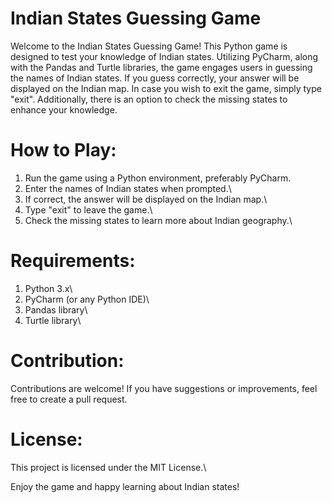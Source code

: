 # Indian States Guessing Game

Welcome to the Indian States Guessing Game! This Python game is designed to test your knowledge of Indian states. Utilizing PyCharm, along with the Pandas and Turtle libraries, the game engages users in guessing the names of Indian states. If you guess correctly, your answer will be displayed on the Indian map. In case you wish to exit the game, simply type "exit". Additionally, there is an option to check the missing states to enhance your knowledge.

# How to Play:
1) Run the game using a Python environment, preferably PyCharm.
2) Enter the names of Indian states when prompted.\
3) If correct, the answer will be displayed on the Indian map.\
4) Type "exit" to leave the game.\
5) Check the missing states to learn more about Indian geography.\


# Requirements:
1) Python 3.x\
2) PyCharm (or any Python IDE)\
3) Pandas library\
4) Turtle library\

# Contribution:
Contributions are welcome! If you have suggestions or improvements, feel free to create a pull request.

# License:
This project is licensed under the MIT License.\

Enjoy the game and happy learning about Indian states!

